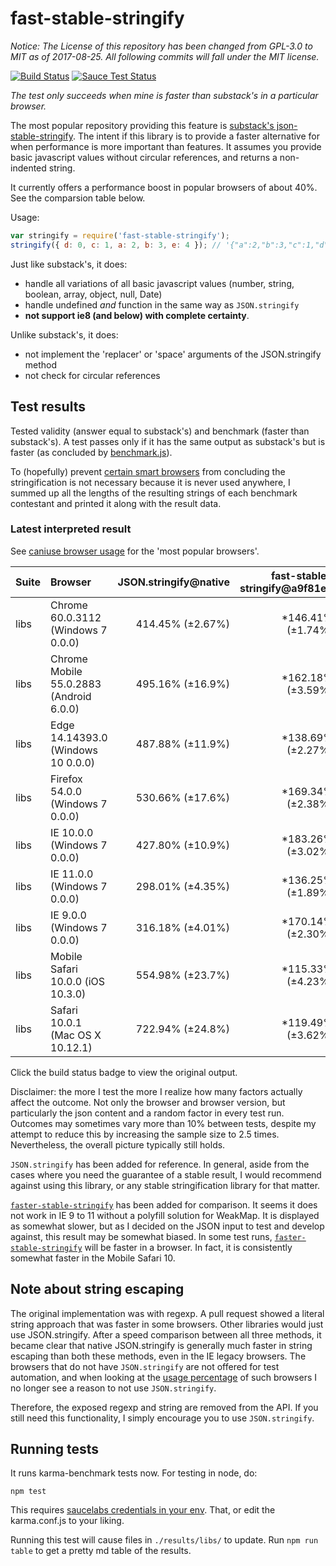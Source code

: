 # fast-stable-stringify

*Notice: The License of this repository has been changed from GPL-3.0 to MIT as of 2017-08-25. All following commits will fall under the MIT license.*

[![Build Status](https://travis-ci.org/nickyout/fast-stable-stringify.svg?branch=master)](https://travis-ci.org/nickyout/fast-stable-stringify)
[![Sauce Test Status](https://saucelabs.com/browser-matrix/nickyout_fast-stable.svg)](https://saucelabs.com/u/nickyout_fast-stable)

*The test only succeeds when mine is faster than substack's in a particular browser.*

The most popular repository providing this feature is [substack's json-stable-stringify][sub]. The intent if this library is to provide a faster alternative for when performance is more important than features. It assumes you provide basic javascript values without circular references, and returns a non-indented string.

It currently offers a performance boost in popular browsers of about 40%. See the comparsion table below.

Usage:

```javascript
var stringify = require('fast-stable-stringify');
stringify({ d: 0, c: 1, a: 2, b: 3, e: 4 }); // '{"a":2,"b":3,"c":1,"d":0,"e":4}'
```

Just like substack's, it does:

* handle all variations of all basic javascript values (number, string, boolean, array, object, null, Date)
* handle undefined *and* function in the same way as `JSON.stringify`
* **not support ie8 (and below) with complete certainty**.

Unlike substack's, it does:

* not implement the 'replacer' or 'space' arguments of the JSON.stringify method
* not check for circular references

## Test results

Tested validity (answer equal to substack's) and benchmark (faster than substack's). A test passes only if it has the same output as substack's but is faster (as concluded by [benchmark.js][ben]).

To (hopefully) prevent [certain smart browsers][cat] from concluding the stringification is not necessary because it is never used anywhere, I summed up all the lengths of the resulting strings of each benchmark contestant and printed it along with the result data.

### Latest interpreted result

See [caniuse browser usage][usg] for the 'most popular browsers'.

| Suite | Browser                                 | JSON.stringify@native | fast-stable-stringify@a9f81e8 | json-stable-stringify@1.0.1 | faster-stable-stringify@1.0.0 |
| :---- | :-------------------------------------- | --------------------: | ----------------------------: | --------------------------: | ----------------------------: |
| libs  | Chrome 60.0.3112 (Windows 7 0.0.0)      |      414.45% (±2.67%) |             *146.41% (±1.74%) |            100.00% (±1.11%) |              111.26% (±1.24%) |
| libs  | Chrome Mobile 55.0.2883 (Android 6.0.0) |      495.16% (±16.9%) |             *162.18% (±3.59%) |            100.00% (±5.44%) |              129.66% (±3.20%) |
| libs  | Edge 14.14393.0 (Windows 10 0.0.0)      |      487.88% (±11.9%) |             *138.69% (±2.27%) |            100.00% (±1.51%) |              113.19% (±1.56%) |
| libs  | Firefox 54.0.0 (Windows 7 0.0.0)        |      530.66% (±17.6%) |             *169.34% (±2.38%) |            100.00% (±1.68%) |              152.30% (±2.48%) |
| libs  | IE 10.0.0 (Windows 7 0.0.0)             |      427.80% (±10.9%) |             *183.26% (±3.02%) |            100.00% (±2.42%) |                             ? |
| libs  | IE 11.0.0 (Windows 7 0.0.0)             |      298.01% (±4.35%) |             *136.25% (±1.89%) |            100.00% (±1.73%) |                             ? |
| libs  | IE 9.0.0 (Windows 7 0.0.0)              |      316.18% (±4.01%) |             *170.14% (±2.30%) |            100.00% (±1.52%) |                             ? |
| libs  | Mobile Safari 10.0.0 (iOS 10.3.0)       |      554.98% (±23.7%) |             *115.33% (±4.23%) |            100.00% (±3.11%) |             *118.66% (±2.96%) |
| libs  | Safari 10.0.1 (Mac OS X 10.12.1)        |      722.94% (±24.8%) |             *119.49% (±3.62%) |            100.00% (±2.12%) |              106.06% (±3.12%) |

Click the build status badge to view the original output.

Disclaimer: the more I test the more I realize how many factors actually affect the outcome. Not only the browser and browser version, but particularly the json content and a random factor in every test run. Outcomes may sometimes vary more than 10% between tests, despite my attempt to reduce this by increasing the sample size to 2.5 times. Nevertheless, the overall picture typically still holds.

`JSON.stringify` has been added for reference. In general, aside from the cases where you need the guarantee of a stable result, I would recommend against using this library, or any stable stringification library for that matter.

[`faster-stable-stringify`][fss] has been added for comparison. It seems it does not work in IE 9 to 11 without a polyfill solution for WeakMap. It is displayed as somewhat slower, but as I decided on the JSON input to test and develop against, this result may be somewhat biased. In some test runs, [`faster-stable-stringify`][fss] will be faster in a browser. In fact, it is consistently somewhat faster in the Mobile Safari 10.

## Note about string escaping

The original implementation was with regexp. A pull request showed a literal string approach that was faster in some browsers. Other libraries would just use JSON.stringify. After a speed comparison between all three methods, it became clear that native JSON.stringify is generally much faster in string escaping than both these methods, even in the IE legacy browsers. The browsers that do not have `JSON.stringify` are not offered for test automation, and when looking at the [usage percentage][usg] of such browsers I no longer see a reason to not use `JSON.stringify`.

Therefore, the exposed regexp and string are removed from the API. If you still need this functionality, I simply encourage you to use `JSON.stringify`.

## Running tests

It runs karma-benchmark tests now. For testing in node, do:

```
npm test
```

This requires [saucelabs credentials in your env][env]. That, or edit the karma.conf.js to your liking.

Running this test will cause files in `./results/libs/` to update. Run `npm run table` to get a pretty md table of the results.

[sub]: https://github.com/substack/json-stable-stringify
[ben]: https://github.com/bestiejs/benchmark.js
[cat]: http://mrale.ph/blog/2014/02/23/the-black-cat-of-microbenchmarks.html
[usg]: http://caniuse.com/usage-table
[env]: https://wiki.saucelabs.com/display/DOCS/Best+Practice%3A+Use+Environment+Variables+for+Authentication+Credentials
[fss]: https://github.com/ppaskaris/faster-stable-stringify
